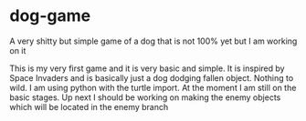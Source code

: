 # dog-game
A very shitty but simple game of a dog that is not 100% yet but I am working on it 

This is my very first game and it is very basic and simple. It is inspired by Space Invaders and is basically just a dog dodging fallen object. Nothing to wild. I am using python with the turtle import. At the moment I am still on the basic stages. Up next I should be working on making the enemy objects which will be located in the enemy branch

